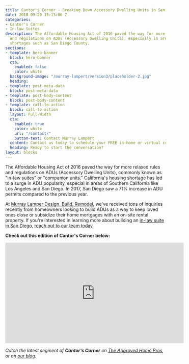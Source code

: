 ```yaml
---
title: Cantor's Corner - Breaking Down Accessory Dwelling Units in San Diego
date: 2018-09-20 15:13:00 Z
categories:
- Cantor's Corner
- In-law Suites
description: The Affordable Housing Act of 2016 paved the way for more relaxed rules
  and regulations on ADUs (Accessory Dwelling Units), especially in areas with housing
  shortages such as San Diego County.
sections:
- template: hero-banner
  block: hero-banner
  cta:
    enabled: false
    color: white
  background-image: "/murray-lampert/version3/placeholder-2.jpg"
  heading: 
- template: post-meta-data
  block: post-meta-data
- template: post-body-content
  block: post-body-content
- template: call-to-action
  block: call-to-action
  layout: Full-Width
  cta:
    enabled: true
    color: white
    url: "/contact/"
    button-text: Contact Murray Lampert
  content: Contact us today to schedule your FREE in-home or virtual consultation.
  heading: Ready to start the conversation?
layout: blocks
---
```


The Affordable Housing Act of 2016 paved the way for more relaxed rules and regulations on ADUs (Accessory Dwelling Units), commonly known as "in-law suites" or "companion units." California's housing shortage has led to a surge in ADU popularity, especial in areas of Southern California like Los Angeles and San Diego. In 2017, San Diego saw a 71% increase in ADU permits compared to the previous year.

At [Murray Lamper Design, Build, Remodel](/), we've received tons of inquiries recently from homeowners looking to build ADUs as a way to keep loved ones close or subsidize their home mortgages with an on-site rental property. If you're interested in learning more about building an [in-law suite in San Diego](/san-diego-in-law-suites), [reach out to our team today](/contact).

**Check out this edition of Cantor's Corner below:**

<div class="flex-video">
  <iframe width="560" height="315" src="https://www.youtube.com/embed/iu-oYu5ozw8?rel=0&amp;showinfo=0" frameborder="0" allowfullscreen></iframe>
</div>

_Catch the latest segment of **Cantor's Corner** on [The Approved Home Pros](https://www.sandiegoapprovedhomepros.com/blog/category/cantors-corner/), or on [our blog](/blog/categories/#cantor-s-corner)._

